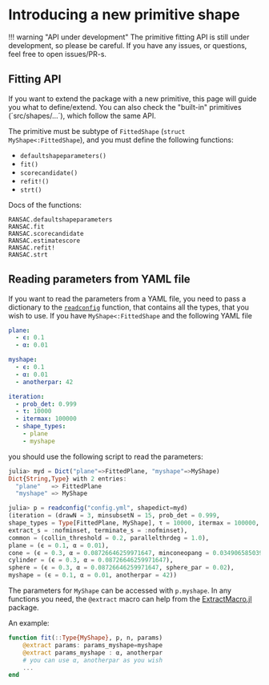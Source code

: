 # Introducing a new primitive shape

!!! warning "API under development"
    The primitive fitting API is still under development, so please be careful.
    If you have any issues, or questions, feel free to open issues/PR-s.

## Fitting API

If you want to extend the package with a new primitive, this page will guide you what to define/extend.
You can also check the "built-in" primitives (´src/shapes/...´), which follow the same API.

The primitive must be subtype of `FittedShape` (`struct MyShape<:FittedShape`), and you must define the following functions:

- `defaultshapeparameters()`
- `fit()`
- `scorecandidate()`
- `refit!()`
- `strt()`

Docs of the functions:

```@docs
RANSAC.defaultshapeparameters
RANSAC.fit
RANSAC.scorecandidate
RANSAC.estimatescore
RANSAC.refit!
RANSAC.strt
```

## Reading parameters from YAML file

If you want to read the parameters from a YAML file, you need to pass a dictionary to the [`readconfig`](@ref) function, that contains all the types, that you wish to use.
If you have `MyShape<:FittedShape` and the following YAML file

```yml
plane:
  - ϵ: 0.1
  - α: 0.01

myshape:
  - ϵ: 0.1
  - α: 0.01
  - anotherpar: 42

iteration:
  - prob_det: 0.999
  - τ: 10000
  - itermax: 100000
  - shape_types:
    - plane
    - myshape
```

you should use the following script to read the parameters:

```julia
julia> myd = Dict("plane"=>FittedPlane, "myshape"=>MyShape)
Dict{String,Type} with 2 entries:
  "plane"   => FittedPlane
  "myshape" => MyShape

julia> p = readconfig("config.yml", shapedict=myd)
(iteration = (drawN = 3, minsubsetN = 15, prob_det = 0.999,
shape_types = Type[FittedPlane, MyShape], τ = 10000, itermax = 100000,
extract_s = :nofminset, terminate_s = :nofminset),
common = (collin_threshold = 0.2, parallelthrdeg = 1.0),
plane = (ϵ = 0.1, α = 0.01),
cone = (ϵ = 0.3, α = 0.08726646259971647, minconeopang = 0.03490658503988659),
cylinder = (ϵ = 0.3, α = 0.08726646259971647),
sphere = (ϵ = 0.3, α = 0.08726646259971647, sphere_par = 0.02),
myshape = (ϵ = 0.1, α = 0.01, anotherpar = 42))
```

The parameters for `MyShape` can be accessed with `p.myshape`.
In any functions you need, the `@extract` macro can help from the [ExtractMacro.jl](https://github.com/carlobaldassi/ExtractMacro.jl) package.

An example:

```julia
function fit(::Type{MyShape}, p, n, params)
    @extract params: params_myshape=myshape
    @extract params_myshape : α, anotherpar
    # you can use α, anotherpar as you wish
    ...
end
```
